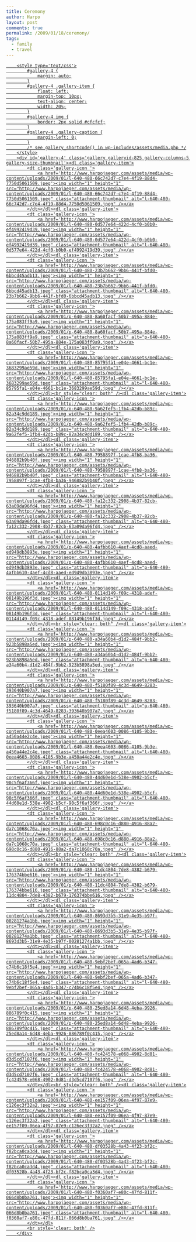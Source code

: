 ```yaml
---
title: Ceremony
author: Harpo
layout: post
comments: true
permalink: /2009/01/18/ceremony/
tags:
  - family
  - travel
---
```

<p><a href="http://www.harpojaeger.com/assets/media/wp-content/uploads/2009/01/l-640-480-f0360af7-e80c-47fd-811f-066d8b0ba761.jpeg"></p>

		<style type='text/css'>
			#gallery-4 {
				margin: auto;
			}
			#gallery-4 .gallery-item {
				float: left;
				margin-top: 10px;
				text-align: center;
				width: 20%;
			}
			#gallery-4 img {
				border: 2px solid #cfcfcf;
			}
			#gallery-4 .gallery-caption {
				margin-left: 0;
			}
			/* see gallery_shortcode() in wp-includes/assets/media.php */
		</style>
		<div id='gallery-4' class='gallery galleryid-825 gallery-columns-5 gallery-size-thumbnail'><dl class='gallery-item'>
			<dt class='gallery-icon '>
				<a href='http://www.harpojaeger.com/assets/media/wp-content/uploads/2009/01/l-640-480-66c742d7-c7e4-4f19-88d4-7750d5061509.jpeg'><img width="1" height="1" src="http://www.harpojaeger.com/assets/media/wp-content/uploads/2009/01/l-640-480-66c742d7-c7e4-4f19-88d4-7750d5061509.jpeg" class="attachment-thumbnail" alt="l-640-480-66c742d7-c7e4-4f19-88d4-7750d5061509.jpeg" /></a>
			</dt></dl><dl class='gallery-item'>
			<dt class='gallery-icon '>
				<a href='http://www.harpojaeger.com/assets/media/wp-content/uploads/2009/01/l-640-480-0d577e64-422d-4cf0-b0b0-ef4992419d39.jpeg'><img width="1" height="1" src="http://www.harpojaeger.com/assets/media/wp-content/uploads/2009/01/l-640-480-0d577e64-422d-4cf0-b0b0-ef4992419d39.jpeg" class="attachment-thumbnail" alt="l-640-480-0d577e64-422d-4cf0-b0b0-ef4992419d39.jpeg" /></a>
			</dt></dl><dl class='gallery-item'>
			<dt class='gallery-icon '>
				<a href='http://www.harpojaeger.com/assets/media/wp-content/uploads/2009/01/l-640-480-23b7b662-9bb6-441f-bfd0-6bbcd45adb13.jpeg'><img width="1" height="1" src="http://www.harpojaeger.com/assets/media/wp-content/uploads/2009/01/l-640-480-23b7b662-9bb6-441f-bfd0-6bbcd45adb13.jpeg" class="attachment-thumbnail" alt="l-640-480-23b7b662-9bb6-441f-bfd0-6bbcd45adb13.jpeg" /></a>
			</dt></dl><dl class='gallery-item'>
			<dt class='gallery-icon '>
				<a href='http://www.harpojaeger.com/assets/media/wp-content/uploads/2009/01/p-640-480-8a60facf-50b7-495a-884e-175a083ff9a9.jpeg'><img width="1" height="1" src="http://www.harpojaeger.com/assets/media/wp-content/uploads/2009/01/p-640-480-8a60facf-50b7-495a-884e-175a083ff9a9.jpeg" class="attachment-thumbnail" alt="p-640-480-8a60facf-50b7-495a-884e-175a083ff9a9.jpeg" /></a>
			</dt></dl><dl class='gallery-item'>
			<dt class='gallery-icon '>
				<a href='http://www.harpojaeger.com/assets/media/wp-content/uploads/2009/01/l-640-480-85795fa1-e04e-4661-bc1e-3683299ae59d.jpeg'><img width="1" height="1" src="http://www.harpojaeger.com/assets/media/wp-content/uploads/2009/01/l-640-480-85795fa1-e04e-4661-bc1e-3683299ae59d.jpeg" class="attachment-thumbnail" alt="l-640-480-85795fa1-e04e-4661-bc1e-3683299ae59d.jpeg" /></a>
			</dt></dl><br style="clear: both" /><dl class='gallery-item'>
			<dt class='gallery-icon '>
				<a href='http://www.harpojaeger.com/assets/media/wp-content/uploads/2009/01/p-640-480-9a62fef5-1fb4-42db-b89c-82a34c9dd189.jpeg'><img width="1" height="1" src="http://www.harpojaeger.com/assets/media/wp-content/uploads/2009/01/p-640-480-9a62fef5-1fb4-42db-b89c-82a34c9dd189.jpeg" class="attachment-thumbnail" alt="p-640-480-9a62fef5-1fb4-42db-b89c-82a34c9dd189.jpeg" /></a>
			</dt></dl><dl class='gallery-item'>
			<dt class='gallery-icon '>
				<a href='http://www.harpojaeger.com/assets/media/wp-content/uploads/2009/01/l-640-480-7958897f-1cae-4fb8-ba36-946882b9b40f.jpeg'><img width="1" height="1" src="http://www.harpojaeger.com/assets/media/wp-content/uploads/2009/01/l-640-480-7958897f-1cae-4fb8-ba36-946882b9b40f.jpeg" class="attachment-thumbnail" alt="l-640-480-7958897f-1cae-4fb8-ba36-946882b9b40f.jpeg" /></a>
			</dt></dl><dl class='gallery-item'>
			<dt class='gallery-icon '>
				<a href='http://www.harpojaeger.com/assets/media/wp-content/uploads/2009/01/p-640-480-fa12c332-2908-4b37-82cb-63a09da96fd4.jpeg'><img width="1" height="1" src="http://www.harpojaeger.com/assets/media/wp-content/uploads/2009/01/p-640-480-fa12c332-2908-4b37-82cb-63a09da96fd4.jpeg" class="attachment-thumbnail" alt="p-640-480-fa12c332-2908-4b37-82cb-63a09da96fd4.jpeg" /></a>
			</dt></dl><dl class='gallery-item'>
			<dt class='gallery-icon '>
				<a href='http://www.harpojaeger.com/assets/media/wp-content/uploads/2009/01/p-640-480-4afbb610-4aef-4cd8-aaed-ed949db3893e.jpeg'><img width="1" height="1" src="http://www.harpojaeger.com/assets/media/wp-content/uploads/2009/01/p-640-480-4afbb610-4aef-4cd8-aaed-ed949db3893e.jpeg" class="attachment-thumbnail" alt="p-640-480-4afbb610-4aef-4cd8-aaed-ed949db3893e.jpeg" /></a>
			</dt></dl><dl class='gallery-item'>
			<dt class='gallery-icon '>
				<a href='http://www.harpojaeger.com/assets/media/wp-content/uploads/2009/01/l-640-480-0114d149-f09c-4318-adef-08149b196f3d.jpeg'><img width="1" height="1" src="http://www.harpojaeger.com/assets/media/wp-content/uploads/2009/01/l-640-480-0114d149-f09c-4318-adef-08149b196f3d.jpeg" class="attachment-thumbnail" alt="l-640-480-0114d149-f09c-4318-adef-08149b196f3d.jpeg" /></a>
			</dt></dl><br style="clear: both" /><dl class='gallery-item'>
			<dt class='gallery-icon '>
				<a href='http://www.harpojaeger.com/assets/media/wp-content/uploads/2009/01/p-640-480-a34a60b4-d1d2-484f-9bb2-923b5898a5ed.jpeg'><img width="1" height="1" src="http://www.harpojaeger.com/assets/media/wp-content/uploads/2009/01/p-640-480-a34a60b4-d1d2-484f-9bb2-923b5898a5ed.jpeg" class="attachment-thumbnail" alt="p-640-480-a34a60b4-d1d2-484f-9bb2-923b5898a5ed.jpeg" /></a>
			</dt></dl><dl class='gallery-item'>
			<dt class='gallery-icon '>
				<a href='http://www.harpojaeger.com/assets/media/wp-content/uploads/2009/01/p-640-480-f5180f89-4c3d-4649-8283-393640b907a7.jpeg'><img width="1" height="1" src="http://www.harpojaeger.com/assets/media/wp-content/uploads/2009/01/p-640-480-f5180f89-4c3d-4649-8283-393640b907a7.jpeg" class="attachment-thumbnail" alt="p-640-480-f5180f89-4c3d-4649-8283-393640b907a7.jpeg" /></a>
			</dt></dl><dl class='gallery-item'>
			<dt class='gallery-icon '>
				<a href='http://www.harpojaeger.com/assets/media/wp-content/uploads/2009/01/l-640-480-0eea4603-0086-4105-9b3e-a450a44e2c4e.jpeg'><img width="1" height="1" src="http://www.harpojaeger.com/assets/media/wp-content/uploads/2009/01/l-640-480-0eea4603-0086-4105-9b3e-a450a44e2c4e.jpeg" class="attachment-thumbnail" alt="l-640-480-0eea4603-0086-4105-9b3e-a450a44e2c4e.jpeg" /></a>
			</dt></dl><dl class='gallery-item'>
			<dt class='gallery-icon '>
				<a href='http://www.harpojaeger.com/assets/media/wp-content/uploads/2009/01/l-640-480-44d60e1d-538e-4902-b5cf-90c5f6af366f.jpeg'><img width="1" height="1" src="http://www.harpojaeger.com/assets/media/wp-content/uploads/2009/01/l-640-480-44d60e1d-538e-4902-b5cf-90c5f6af366f.jpeg" class="attachment-thumbnail" alt="l-640-480-44d60e1d-538e-4902-b5cf-90c5f6af366f.jpeg" /></a>
			</dt></dl><dl class='gallery-item'>
			<dt class='gallery-icon '>
				<a href='http://www.harpojaeger.com/assets/media/wp-content/uploads/2009/01/l-640-480-698c0c16-d880-4916-88a2-da7c1068c70a.jpeg'><img width="1" height="1" src="http://www.harpojaeger.com/assets/media/wp-content/uploads/2009/01/l-640-480-698c0c16-d880-4916-88a2-da7c1068c70a.jpeg" class="attachment-thumbnail" alt="l-640-480-698c0c16-d880-4916-88a2-da7c1068c70a.jpeg" /></a>
			</dt></dl><br style="clear: both" /><dl class='gallery-item'>
			<dt class='gallery-icon '>
				<a href='http://www.harpojaeger.com/assets/media/wp-content/uploads/2009/01/p-640-480-11dc4804-7de8-4382-b679-176374bbe616.jpeg'><img width="1" height="1" src="http://www.harpojaeger.com/assets/media/wp-content/uploads/2009/01/p-640-480-11dc4804-7de8-4382-b679-176374bbe616.jpeg" class="attachment-thumbnail" alt="p-640-480-11dc4804-7de8-4382-b679-176374bbe616.jpeg" /></a>
			</dt></dl><dl class='gallery-item'>
			<dt class='gallery-icon '>
				<a href='http://www.harpojaeger.com/assets/media/wp-content/uploads/2009/01/l-640-480-8693d3b5-31e9-4e35-b97f-00281274a1bb.jpeg'><img width="1" height="1" src="http://www.harpojaeger.com/assets/media/wp-content/uploads/2009/01/l-640-480-8693d3b5-31e9-4e35-b97f-00281274a1bb.jpeg" class="attachment-thumbnail" alt="l-640-480-8693d3b5-31e9-4e35-b97f-00281274a1bb.jpeg" /></a>
			</dt></dl><dl class='gallery-item'>
			<dt class='gallery-icon '>
				<a href='http://www.harpojaeger.com/assets/media/wp-content/uploads/2009/01/l-640-480-9ebf2bef-065a-4ad6-b347-c74b6c18f5e4.jpeg'><img width="1" height="1" src="http://www.harpojaeger.com/assets/media/wp-content/uploads/2009/01/l-640-480-9ebf2bef-065a-4ad6-b347-c74b6c18f5e4.jpeg" class="attachment-thumbnail" alt="l-640-480-9ebf2bef-065a-4ad6-b347-c74b6c18f5e4.jpeg" /></a>
			</dt></dl><dl class='gallery-item'>
			<dt class='gallery-icon '>
				<a href='http://www.harpojaeger.com/assets/media/wp-content/uploads/2009/01/p-640-480-25ed8a14-6d48-4eba-9926-886789f0c415.jpeg'><img width="1" height="1" src="http://www.harpojaeger.com/assets/media/wp-content/uploads/2009/01/p-640-480-25ed8a14-6d48-4eba-9926-886789f0c415.jpeg" class="attachment-thumbnail" alt="p-640-480-25ed8a14-6d48-4eba-9926-886789f0c415.jpeg" /></a>
			</dt></dl><dl class='gallery-item'>
			<dt class='gallery-icon '>
				<a href='http://www.harpojaeger.com/assets/media/wp-content/uploads/2009/01/l-640-480-fc424578-e068-4902-8d81-d3d5cd7107f6.jpeg'><img width="1" height="1" src="http://www.harpojaeger.com/assets/media/wp-content/uploads/2009/01/l-640-480-fc424578-e068-4902-8d81-d3d5cd7107f6.jpeg" class="attachment-thumbnail" alt="l-640-480-fc424578-e068-4902-8d81-d3d5cd7107f6.jpeg" /></a>
			</dt></dl><br style="clear: both" /><dl class='gallery-item'>
			<dt class='gallery-icon '>
				<a href='http://www.harpojaeger.com/assets/media/wp-content/uploads/2009/01/l-640-480-ee157f09-06ea-4f97-87e9-c126ec3f32a2.jpeg'><img width="1" height="1" src="http://www.harpojaeger.com/assets/media/wp-content/uploads/2009/01/l-640-480-ee157f09-06ea-4f97-87e9-c126ec3f32a2.jpeg" class="attachment-thumbnail" alt="l-640-480-ee157f09-06ea-4f97-87e9-c126ec3f32a2.jpeg" /></a>
			</dt></dl><dl class='gallery-item'>
			<dt class='gallery-icon '>
				<a href='http://www.harpojaeger.com/assets/media/wp-content/uploads/2009/01/l-640-480-df03528b-4a43-4f23-bf2c-f82bca0ca3d4.jpeg'><img width="1" height="1" src="http://www.harpojaeger.com/assets/media/wp-content/uploads/2009/01/l-640-480-df03528b-4a43-4f23-bf2c-f82bca0ca3d4.jpeg" class="attachment-thumbnail" alt="l-640-480-df03528b-4a43-4f23-bf2c-f82bca0ca3d4.jpeg" /></a>
			</dt></dl><dl class='gallery-item'>
			<dt class='gallery-icon '>
				<a href='http://www.harpojaeger.com/assets/media/wp-content/uploads/2009/01/l-640-480-f0360af7-e80c-47fd-811f-066d8b0ba761.jpeg'><img width="1" height="1" src="http://www.harpojaeger.com/assets/media/wp-content/uploads/2009/01/l-640-480-f0360af7-e80c-47fd-811f-066d8b0ba761.jpeg" class="attachment-thumbnail" alt="l-640-480-f0360af7-e80c-47fd-811f-066d8b0ba761.jpeg" /></a>
			</dt></dl>
			<br style='clear: both' />
		</div>

<p>
</a></p>
